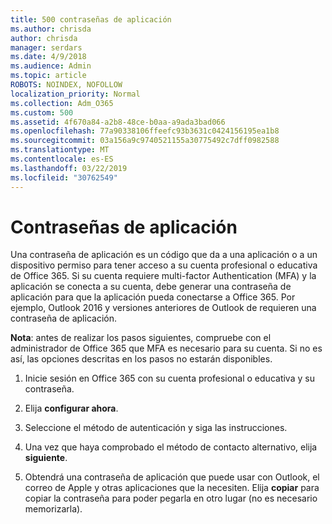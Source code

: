 ```yaml
---
title: 500 contraseñas de aplicación
ms.author: chrisda
author: chrisda
manager: serdars
ms.date: 4/9/2018
ms.audience: Admin
ms.topic: article
ROBOTS: NOINDEX, NOFOLLOW
localization_priority: Normal
ms.collection: Adm_O365
ms.custom: 500
ms.assetid: 4f670a84-a2b8-48ce-b0aa-a9ada3bad066
ms.openlocfilehash: 77a90338106ffeefc93b3631c0424156195ea1b8
ms.sourcegitcommit: 03a156a9c9740521155a30775492c7dff0982588
ms.translationtype: MT
ms.contentlocale: es-ES
ms.lasthandoff: 03/22/2019
ms.locfileid: "30762549"
---
```

# <a name="app-passwords"></a>Contraseñas de aplicación

Una contraseña de aplicación es un código que da a una aplicación o a un dispositivo permiso para tener acceso a su cuenta profesional o educativa de Office 365. Si su cuenta requiere multi-factor Authentication (MFA) y la aplicación se conecta a su cuenta, debe generar una contraseña de aplicación para que la aplicación pueda conectarse a Office 365. Por ejemplo, Outlook 2016 y versiones anteriores de Outlook de requieren una contraseña de aplicación.
  
 **Nota**: antes de realizar los pasos siguientes, compruebe con el administrador de Office 365 que MFA es necesario para su cuenta. Si no es así, las opciones descritas en los pasos no estarán disponibles.
  
1. Inicie sesión en Office 365 con su cuenta profesional o educativa y su contraseña.
    
2. Elija **configurar ahora**.
    
3. Seleccione el método de autenticación y siga las instrucciones.
    
4. Una vez que haya comprobado el método de contacto alternativo, elija **siguiente**.
    
5. Obtendrá una contraseña de aplicación que puede usar con Outlook, el correo de Apple y otras aplicaciones que la necesiten. Elija **copiar** para copiar la contraseña para poder pegarla en otro lugar (no es necesario memorizarla). 
    

